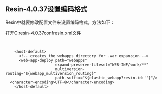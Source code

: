 ## Resin-4.0.37设置编码格式

Resin中就要修改配置文件来设置编码格式，方法如下：

打开C:resin-4.0.37confresin.xml文件

```


    <host-default>
      <!-- creates the webapps directory for .war expansion -->
      <web-app-deploy path="webapps"
                      expand-preserve-fileset="WEB-INF/work/**"
                      multiversion-routing="${webapp_multiversion_routing}"
                      path-suffix="${elastic_webapp?resin.id:''}"/>
  <character-encoding>UTF-8</character-encoding>
    </host-default>
```